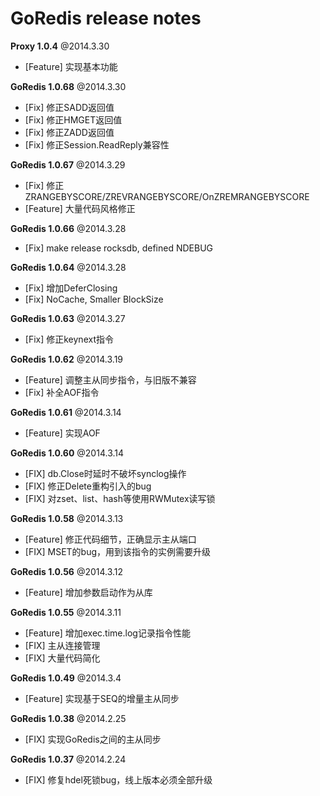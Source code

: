 GoRedis release notes
=====================

**Proxy 1.0.4** @2014.3.30

* [Feature] 实现基本功能

**GoRedis 1.0.68** @2014.3.30

* [Fix] 修正SADD返回值
* [Fix] 修正HMGET返回值
* [Fix] 修正ZADD返回值
* [Fix] 修正Session.ReadReply兼容性

**GoRedis 1.0.67** @2014.3.29

* [Fix] 修正ZRANGEBYSCORE/ZREVRANGEBYSCORE/OnZREMRANGEBYSCORE
* [Feature] 大量代码风格修正

**GoRedis 1.0.66** @2014.3.28

* [Fix] make release rocksdb, defined NDEBUG

**GoRedis 1.0.64** @2014.3.28

* [Fix] 增加DeferClosing
* [Fix] NoCache, Smaller BlockSize

**GoRedis 1.0.63** @2014.3.27

* [Fix] 修正keynext指令

**GoRedis 1.0.62** @2014.3.19

* [Feature] 调整主从同步指令，与旧版不兼容
* [Fix] 补全AOF指令

**GoRedis 1.0.61** @2014.3.14

* [Feature] 实现AOF

**GoRedis 1.0.60** @2014.3.14

* [FIX] db.Close时延时不破坏synclog操作
* [FIX] 修正Delete重构引入的bug
* [FIX] 对zset、list、hash等使用RWMutex读写锁

**GoRedis 1.0.58** @2014.3.13

* [Feature] 修正代码细节，正确显示主从端口
* [FIX] MSET的bug，用到该指令的实例需要升级

**GoRedis 1.0.56** @2014.3.12

* [Feature] 增加参数启动作为从库

**GoRedis 1.0.55** @2014.3.11

* [Feature] 增加exec.time.log记录指令性能
* [FIX] 主从连接管理
* [FIX] 大量代码简化

**GoRedis 1.0.49** @2014.3.4

* [Feature] 实现基于SEQ的增量主从同步

**GoRedis 1.0.38** @2014.2.25

* [FIX] 实现GoRedis之间的主从同步

**GoRedis 1.0.37** @2014.2.24 

* [FIX] 修复hdel死锁bug，线上版本必须全部升级

